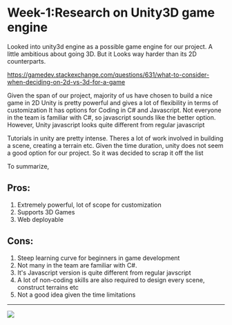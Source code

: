 # **Week-1:Research on Unity3D game engine**

Looked into unity3d engine as a possible game engine for our project. A little ambitious about going 3D. But it Looks way harder than its 2D counterparts. 

https://gamedev.stackexchange.com/questions/631/what-to-consider-when-deciding-on-2d-vs-3d-for-a-game

Given the span of our project, majority of us have chosen to build a nice game in 2D Unity is pretty powerful and gives a lot of flexibility in terms of customization It has options for Coding in C# and Javascript. Not everyone in the team is familiar with C#, so javascript sounds like the better option. However, Unity javascript looks quite different from regular javascript

Tutorials in unity are pretty intense. Theres a lot of work involved in building a scene, creating a terrain etc. Given the time duration, unity does not seem a good option for our project. So it was decided to scrap it off the list

To summarize,
## Pros:
1. Extremely powerful, lot of scope for customization
2. Supports 3D Games
3. Web deployable


## Cons:
1. Steep learning curve for beginners in game development
2. Not many in the team are familiar with C#.
3. It's Javascript version is quite different from regular javscript
4. A lot of non-coding skills are also required to design every scene, construct terrains etc
5. Not a good idea given the time limitations
***
![](file:///Users/mulumoodi/Desktop/pic.png)
